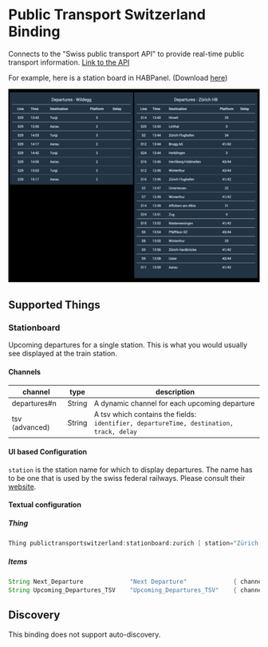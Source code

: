 # Public Transport Switzerland Binding

Connects to the "Swiss public transport API" to provide real-time public transport information. [Link to the API](https://transport.opendata.ch/)

For example, here is a station board in HABPanel. (Download [here](https://github.com/StefanieJaeger/HABPanel-departure-board))

![Departure board in HABPanel](doc/departure_board_habpanel.png)

## Supported Things

### Stationboard

Upcoming departures for a single station. This is what you would usually see displayed at the train station.

#### Channels

| channel        | type   | description                                                                                  |
|----------------|--------|----------------------------------------------------------------------------------------------|
| departures#n   | String | A dynamic channel for each upcoming departure                                                |
| tsv (advanced) | String | A tsv which contains the fields:<br />`identifier, departureTime, destination, track, delay` |

#### UI based Configuration

`station` is the station name for which to display departures.
The name has to be one that is used by the swiss federal railways.
Please consult their [website](https://sbb.ch/en).

#### Textual configuration

##### Thing

```java
Thing publictransportswitzerland:stationboard:zurich [ station="Zürich HB" ]
```

##### Items

```java
String Next_Departure             "Next Departure"             { channel="publictransportswitzerland:stationboard:zurich:departures#1" }
String Upcoming_Departures_TSV    "Upcoming_Departures_TSV"    { channel="publictransportswitzerland:stationboard:zurich:tsv" }
```

## Discovery

This binding does not support auto-discovery.
